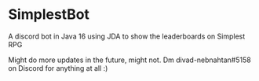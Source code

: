 # SimplestBot
A discord bot in Java 16 using JDA to show the leaderboards on Simplest RPG

Might do more updates in the future, might not. Dm divad-nebnahtan#5158 on Discord for anything at all :)
